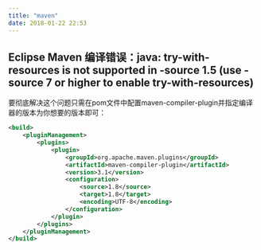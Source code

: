 ```yaml
---
title: "maven"
date: 2018-01-22 22:53
---
```


## Eclipse Maven 编译错误：java: try-with-resources is not supported in -source 1.5 (use -source 7 or higher to enable try-with-resources)
要彻底解决这个问题只需在pom文件中配置maven-compiler-plugin并指定编译器的版本为你想要的版本即可：

```xml
<build>
    <pluginManagement>
        <plugins>
            <plugin>
                <groupId>org.apache.maven.plugins</groupId>
                <artifactId>maven-compiler-plugin</artifactId>
                <version>3.1</version>
                <configuration>
                    <source>1.8</source>
                    <target>1.8</target>
                    <encoding>UTF-8</encoding>
                </configuration>
            </plugin>
        </plugins>
    </pluginManagement>
</build>
```